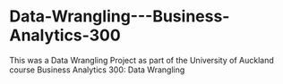 # Data-Wrangling---Business-Analytics-300

This was a Data Wrangling Project as part of the University of Auckland course Business Analytics 300: Data Wrangling
